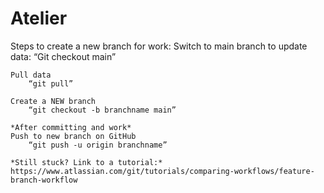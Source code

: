 # Atelier

Steps to create a new branch for work:
    Switch to main branch to update data:
        “Git checkout main”

    Pull data
        “git pull”

    Create a NEW branch
        “git checkout -b branchname main”

    *After committing and work*
    Push to new branch on GitHub
        “git push -u origin branchname”

    *Still stuck? Link to a tutorial:*
    https://www.atlassian.com/git/tutorials/comparing-workflows/feature-branch-workflow
